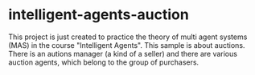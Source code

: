 intelligent-agents-auction
==========================
This project is just created to practice the theory of multi agent systems (MAS) in the course "Intelligent Agents".
This sample is about auctions. There is an autions manager (a kind of a seller) and there are various auction agents, 
which belong to the group of purchasers.